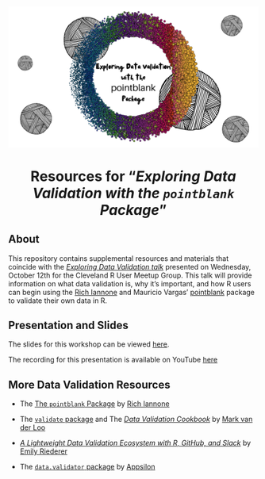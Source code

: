 
<center>

![](images/readmelogo.png)

# Resources for “*Exploring Data Validation with the `pointblank` Package*”

</center>

## About

This repository contains supplemental resources and materials that
coincide with the [*Exploring Data Validation
talk*](https://www.meetup.com/cleveland-user-group/events/284903377/)
presented on Wednesday, October 12th for the Cleveland R User Meetup
Group. This talk will provide information on what data validation is,
why it’s important, and how R users can begin using the [Rich
Iannone](https://twitter.com/riannone) and Mauricio Vargas’
[pointblank](https://rich-iannone.github.io/pointblank/) package to
validate their own data in R.

## Presentation and Slides

The slides for this workshop can be viewed
[here](https://meghansaha.github.io/exploring_validation/).

The recording for this presentation is available on YouTube
[here](https://t.co/181jd0X3e9)

## More Data Validation Resources

-   The [The `pointblank`
    Package](https://github.com/rich-iannone/pointblank) by [Rich
    Iannone](https://twitter.com/riannone)

-   The [`validate` package](https://github.com/data-cleaning/validate)
    and The [*Data Validation
    Cookbook*](https://data-cleaning.github.io/validate/) by [Mark van
    der Loo](http://www.markvanderloo.eu/)

-   [*A Lightweight Data Validation Ecosystem with R, GitHub, and
    Slack*](https://emilyriederer.netlify.app/post/data-valid-lightweight/)
    by [Emily Riederer](https://emilyriederer.netlify.app/about/)

-   The [`data.validator`
    package](https://github.com/Appsilon/data.validator) by
    [Appsilon](https://appsilon.com/)
